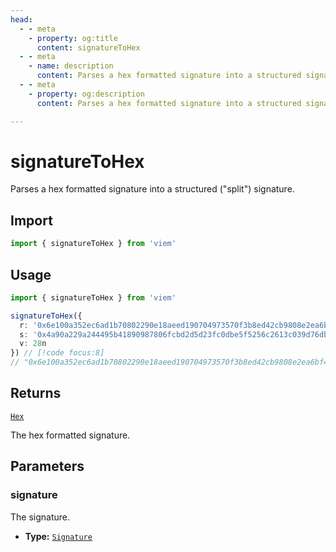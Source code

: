 ```yaml
---
head:
  - - meta
    - property: og:title
      content: signatureToHex
  - - meta
    - name: description
      content: Parses a hex formatted signature into a structured signature.
  - - meta
    - property: og:description
      content: Parses a hex formatted signature into a structured signature.

---
```


# signatureToHex

Parses a hex formatted signature into a structured ("split") signature.

## Import

```ts
import { signatureToHex } from 'viem'
```

## Usage

```ts
import { signatureToHex } from 'viem'

signatureToHex({
  r: '0x6e100a352ec6ad1b70802290e18aeed190704973570f3b8ed42cb9808e2ea6bf',
  s: '0x4a90a229a244495b41890987806fcbd2d5d23fc0dbe5f5256c2613c039d76db8',
  v: 28n
}) // [!code focus:8]
// "0x6e100a352ec6ad1b70802290e18aeed190704973570f3b8ed42cb9808e2ea6bf4a90a229a244495b41890987806fcbd2d5d23fc0dbe5f5256c2613c039d76db81c"
```

## Returns

[`Hex`](/docs/glossary/types#hex)

The hex formatted signature.

## Parameters

### signature

The signature.

- **Type:** [`Signature`](/docs/glossary/types#signature)
